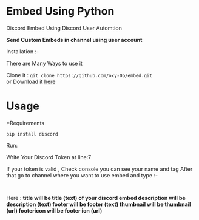 # Embed Using Python
Discord Embed Using Discord User Automtion


  **Send Custom Embeds in channel using user account**
  
  
  Installation :- 
  
 <div style:cursor:crosshair> <p> There are Many Ways to use it</p> </div>
 
 Clone it :  ```git clone https://github.com/oxy-Op/embed.git```
<br /> 
                       or 
 Download it [here](https://github.com/oxy-Op/embed/archive/refs/heads/master.zip)
 
# Usage

*Requirements

```pip install discord```

Run:

   Write Your Discord Token at line:7 
   
   If your token is valid , Check console you can see your name and tag
   After that go to channel where you want to use embed and type :-
    
```o!embed title description footer thumbnailicon footericon


```

Here :
    **title will be title (text) of your discord embed
    description will be description (text)
    footer will be footer (text)
    thumbnail will be thumbnail (url)
    footericon will be footer ion (url)**
    
